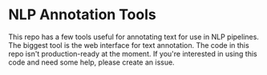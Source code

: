 # NLP Annotation Tools

This repo has a few tools useful for annotating text for use in NLP pipelines. The biggest tool is the web interface for text annotation. The code in this repo isn't production-ready at the moment. If you're interested in using this code and need some help, please create an issue.
